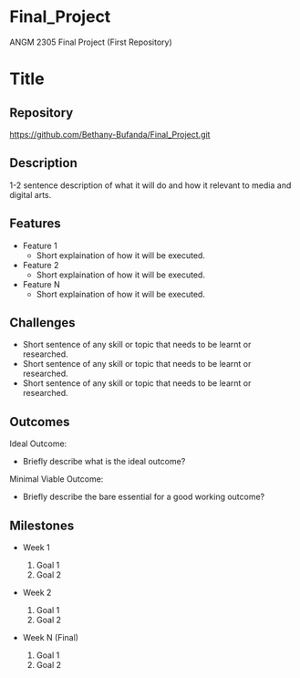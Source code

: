 # Final_Project
ANGM 2305 Final Project (First Repository)
# Title

## Repository
https://github.com/Bethany-Bufanda/Final_Project.git

## Description
1-2 sentence description of what it will do and how it relevant to media and digital arts.

## Features
- Feature 1
	- Short explaination of how it will be executed.
- Feature 2
	- Short explaination of how it will be executed.
- Feature N 
	- Short explaination of how it will be executed.

## Challenges
- Short sentence of any skill or topic that needs to be learnt or researched.
- Short sentence of any skill or topic that needs to be learnt or researched.
- Short sentence of any skill or topic that needs to be learnt or researched.

## Outcomes
Ideal Outcome:
- Briefly describe what is the ideal outcome?

Minimal Viable Outcome:
- Briefly describe the bare essential for a good working outcome?

## Milestones

- Week 1
  1. Goal 1
  2. Goal 2

- Week 2
  1. Goal 1
  2. Goal 2

- Week N (Final)
  1. Goal 1
  2. Goal 2